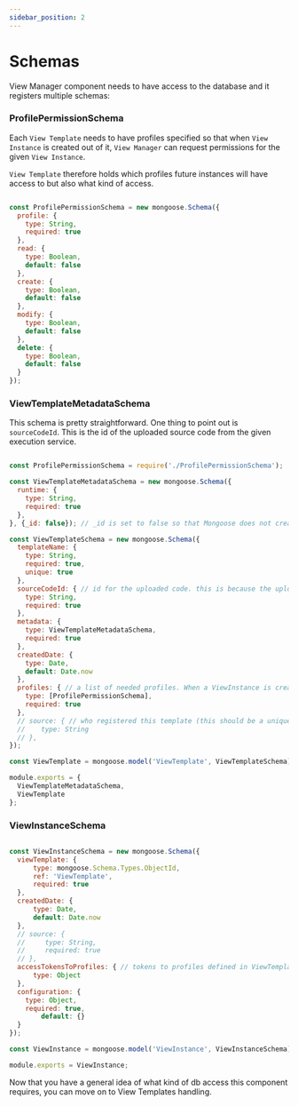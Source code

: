 ```yaml
---
sidebar_position: 2
---
```


# Schemas

View Manager component needs to have access to the database and it registers multiple schemas:

### ProfilePermissionSchema

Each `View Template` needs to have profiles specified so that when `View Instance` is created out of it, `View Manager` can request permissions for the given `View Instance`. 

`View Template` therefore holds which profiles future instances will have access to but also what kind of access.

```js title="ProfilePermissionSchema.js"

const ProfilePermissionSchema = new mongoose.Schema({
  profile: {
    type: String,
    required: true
  },
  read: {
    type: Boolean,
    default: false
  },
  create: {
    type: Boolean,
    default: false
  },
  modify: {
    type: Boolean,
    default: false
  },
  delete: {
    type: Boolean,
    default: false
  }
});
```

### ViewTemplateMetadataSchema

This schema is pretty straightforward. One thing to point out is `sourceCodeId`. This is the id of the uploaded source code from the given execution service.

```js title="ViewTemplateMetadataSchema.js"

const ProfilePermissionSchema = require('./ProfilePermissionSchema');

const ViewTemplateMetadataSchema = new mongoose.Schema({
  runtime: {
    type: String,
    required: true
  },
}, {_id: false}); // _id is set to false so that Mongoose does not create an _id for the nested object

const ViewTemplateSchema = new mongoose.Schema({
  templateName: {
    type: String,
    required: true,
    unique: true
  },
  sourceCodeId: { // id for the uploaded code. this is because the uploaded code will be saved directly in the services so the view manager needs to know which code to call
    type: String,
    required: true
  },
  metadata: {
    type: ViewTemplateMetadataSchema,
    required: true
  },
  createdDate: {
    type: Date,
    default: Date.now
  },
  profiles: { // a list of needed profiles. When a ViewInstance is created, permissions for these profiles are created. Tokens to these profiles
    type: [ProfilePermissionSchema],
    required: true
  },
  // source: { // who registered this template (this should be a unique app name)
  // 	type: String
  // },
});

const ViewTemplate = mongoose.model('ViewTemplate', ViewTemplateSchema);

module.exports = {
  ViewTemplateMetadataSchema,
  ViewTemplate
};

```

### ViewInstanceSchema

```js title="ViewInstanceSchema.js"

const ViewInstanceSchema = new mongoose.Schema({
  viewTemplate: {
      type: mongoose.Schema.Types.ObjectId,
      ref: 'ViewTemplate',
      required: true
  },
  createdDate: {
      type: Date,
      default: Date.now
  },
  // source: {
  //     type: String,
  //     required: true
  // },
  accessTokensToProfiles: { // tokens to profiles defined in ViewTemplate ( keys must be the profile names defined in "profiles" in ViewTemplateSchema)
      type: Object
  },
  configuration: {
    type: Object,
    required: true,
        default: {}
  }
});

const ViewInstance = mongoose.model('ViewInstance', ViewInstanceSchema);

module.exports = ViewInstance;

```

Now that you have a general idea of what kind of db access this component requires, you can move on to View Templates handling. 